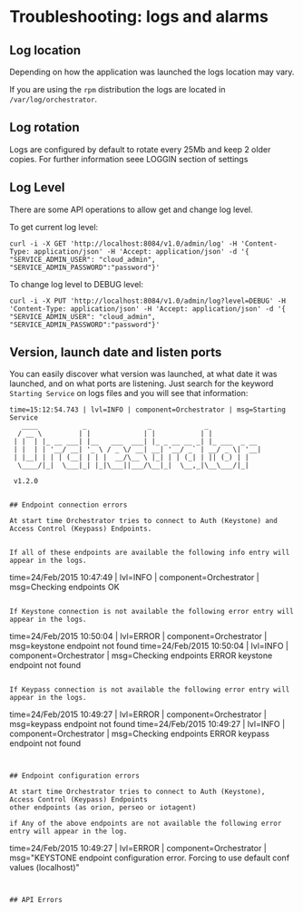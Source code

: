 # Troubleshooting: logs and alarms

## Log location

Depending on how the application was launched the logs location may vary.

If you are using the `rpm` distribution the logs are located in `/var/log/orchestrator`.

## Log rotation

Logs are configured by default to rotate every 25Mb and keep 2 older copies. For further information seee LOGGIN section of settings

## Log Level

There are some API operations to allow get and change log level.

To get current log level:
```
curl -i -X GET 'http://localhost:8084/v1.0/admin/log' -H 'Content-Type: application/json' -H 'Accept: application/json' -d '{ "SERVICE_ADMIN_USER": "cloud_admin", "SERVICE_ADMIN_PASSWORD":"password"}'
```

To change log level to DEBUG level:
```
curl -i -X PUT 'http://localhost:8084/v1.0/admin/log?level=DEBUG' -H 'Content-Type: application/json' -H 'Accept: application/json' -d '{ "SERVICE_ADMIN_USER": "cloud_admin", "SERVICE_ADMIN_PASSWORD":"password"}'
```


## Version, launch date and listen ports

You can easily discover what version was launched, at what date it was launched,
and on what ports are listening. Just search for the keyword `Starting Service` on logs
files and you will see that information:

```
time=15:12:54.743 | lvl=INFO | component=Orchestrator | msg=Starting Service
   ____           _               _             _
  / __ \         | |             | |           | |
 | |  | |_ __ ___| |__   ___  ___| |_ _ __ __ _| |_ ___  _ __
 | |  | | '__/ __| '_ \ / _ \/ __| __| '__/ _` | __/ _ \| '__|
 | |__| | | | (__| | | |  __/\__ \ |_| | | (_| | || (_) | |
  \____/|_|  \___|_| |_|\___||___/\__|_|  \__,_|\__\___/|_|

 v1.2.0


## Endpoint connection errors

At start time Orchestrator tries to connect to Auth (Keystone) and Access Control (Keypass) Endpoints.


If all of these endpoints are available the following info entry will appear in the logs.

```
time=24/Feb/2015 10:47:49 | lvl=INFO | component=Orchestrator | msg=Checking endpoints OK
```

If Keystone connection is not available the following error entry will appear in the logs.
```
time=24/Feb/2015 10:50:04 | lvl=ERROR | component=Orchestrator | msg=keystone endpoint not found
time=24/Feb/2015 10:50:04 | lvl=INFO | component=Orchestrator | msg=Checking endpoints ERROR keystone endpoint not found
```

If Keypass connection is not available the following error entry will appear in the logs.
```
time=24/Feb/2015 10:49:27 | lvl=ERROR | component=Orchestrator | msg=keypass endpoint not found
time=24/Feb/2015 10:49:27 | lvl=INFO | component=Orchestrator | msg=Checking endpoints ERROR keypass endpoint not found
```


## Endpoint configuration errors

At start time Orchestrator tries to connect to Auth (Keystone),  Access Control (Keypass) Endpoints
other endpoints (as orion, perseo or iotagent)

if Any of the above endpoints are not available the following error entry will appear in the log.
```
time=24/Feb/2015 10:49:27 | lvl=ERROR | component=Orchestrator | msg="KEYSTONE endpoint configuration error. Forcing to use default conf values (localhost)"
```


## API Errors
